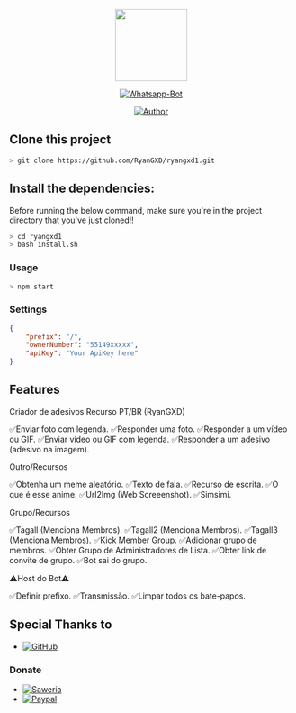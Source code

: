 <p align="center">
<img src="https://yt3.ggpht.com/yti/APfAmoGOMyd1XqfD-A7GdH6ZROEQTHhlDXUCNLUysvZ9=s108-c-k-c0x00ffffff-no-rj" width="128" height="128"/>
</p>
<p align="center">
<a href="#"><img title="Whatsapp-Bot" src="https://img.shields.io/badge/Termux Whatsapp Bot-green?colorA=%23ff0000&colorB=%23017e40&style=for-the-badge"></a>
</p>
<p align="center">
<a href="https://github.com/mhankbarbar"><img title="Author" src="https://img.shields.io/badge/Author-mhankbarbar-red.svg?style=for-the-badge&logo=github"></a>

## Clone this project

```bash
> git clone https://github.com/RyanGXD/ryangxd1.git
```

## Install the dependencies:
Before running the below command, make sure you're in the project directory that
you've just cloned!!

```bash
> cd ryangxd1
> bash install.sh
```

### Usage
```bash
> npm start
```

### Settings
```json
{
	"prefix": "/",
	"ownerNumber": "55149xxxxx",
	"apiKey": "Your ApiKey here"
}
```

## Features

Criador de adesivos Recurso PT/BR (RyanGXD)

✅Enviar foto com legenda.
✅Responder uma foto.
✅Responder a um vídeo ou GIF.
✅Enviar vídeo ou GIF com legenda.
✅Responder a um adesivo (adesivo na imagem).

Outro/Recursos

✅Obtenha um meme aleatório.
✅Texto de fala.
✅Recurso de escrita.
✅O que é esse anime.
✅Url2Img (Web Screeenshot).
✅Simsimi.

Grupo/Recursos

✅Tagall (Menciona Membros).
✅Tagall2 (Menciona Membros).
✅Tagall3 (Menciona Membros).
✅Kick Member Group.
✅Adicionar grupo de membros.
✅Obter Grupo de Administradores de Lista.
✅Obter link de convite de grupo.
✅Bot sai do grupo.

⚠️Host do Bot⚠️

✅Definir prefixo.
✅Transmissão.
✅Limpar todos os bate-papos.

## Special Thanks to
* <a href="https://github.com/adiwajshing/Baileys"><img alt="GitHub" src="https://img.shields.io/badge/adiwajshing/Baileys%20-%23121011.svg?&style=for-the-badge&logo=github&logoColor=white"/></a>
	
### Donate
* <a href="https://saweria.co/donate/mhankbarbar"><img alt="Saweria" src="https://img.shields.io/badge/Saweria-F16061?style=for-the-badge&logo=ko-fi&logoColor=white" /></a>
* <a href="https://paypal.me/mhankbarbar"><img alt="Paypal" src="https://img.shields.io/badge/PayPal-00457C?style=for-the-badge&logo=paypal&logoColor=white" /></a>

